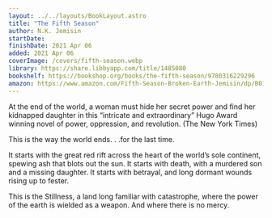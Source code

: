 ```yaml
---
layout: ../../layouts/BookLayout.astro
title: "The Fifth Season"
author: N.K. Jemisin
startDate:
finishDate: 2021 Apr 06
added: 2021 Apr 06
coverImage: /covers/fifth-season.webp
library: https://share.libbyapp.com/title/1485080
bookshelf: https://bookshop.org/books/the-fifth-season/9780316229296
amazon: https://www.amazon.com/Fifth-Season-Broken-Earth-Jemisin/dp/B015X4XINI/
---
```


At the end of the world, a woman must hide her secret power and find her kidnapped daughter in this “intricate and extraordinary” Hugo Award winning novel of power, oppression, and revolution. (The New York Times)

This is the way the world ends. . .for the last time.

It starts with the great red rift across the heart of the world’s sole continent, spewing ash that blots out the sun. It starts with death, with a murdered son and a missing daughter. It starts with betrayal, and long dormant wounds rising up to fester.

This is the Stillness, a land long familiar with catastrophe, where the power of the earth is wielded as a weapon. And where there is no mercy.

<!-- ### Notes & Highlights -->
